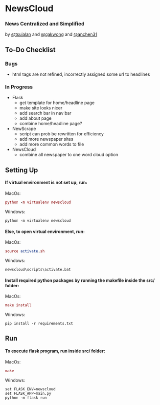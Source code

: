 # NewsCloud
### News Centralized and Simplified 
by [@tsuialan](https://github.com/tsuialan) and [@gakwong](https://github.com/gakwong) and [@anchen31](https://github.com/anchen31)

## To-Do Checklist
### Bugs
- html tags are not refined, incorrectly assigned some url to headlines

### In Progress
- Flask
  - get template for home/headline page
  - make site looks nicer
  - add search bar in nav bar
  - add about page
  - combine home/headline page?
- NewScrape
  - script can prob be rewritten for efficiency
  - add more newspaper sites
  - add more common words to file
- NewsCloud
  - combine all newspaper to one word cloud option  
  
## Setting Up
#### If virtual environment is not set up, run: 
MacOs: 
``` MAC
python -m virtualenv newscloud
```
Windows: 
``` WIN
python -m virtualenv newscloud
```
#### Else, to open virtual environment, run:
MacOs: 
``` MAC
source activate.sh
```
Windows: 
``` WIN
newscloud\scripts\activate.bat
```
#### Install required python packages by running the makefile inside the src/ folder:
MacOs: 
``` MAC
make install
```
Windows: 
``` WIN
pip install -r requirements.txt
```
## Run
#### To execute flask program, run inside src/ folder:
MacOs: 
``` MAC
make
```
Windows: 
``` WIN
set FLASK_ENV=newscloud
set FLASK_APP=main.py
python -m flask run
```